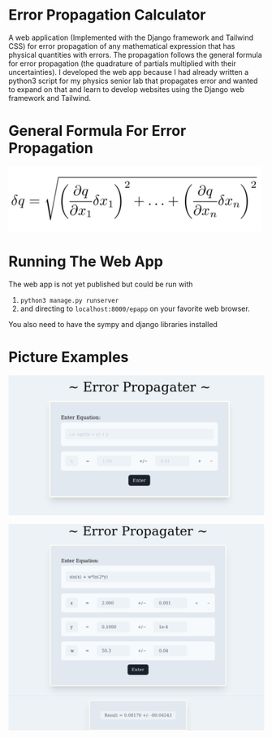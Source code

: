 # Error Propagation Calculator
A web application (Implemented with the Django framework and Tailwind CSS) for error propagation of any mathematical expression that has physical quantities with errors. The propagation follows the general formula for error propagation (the quadrature of partials multiplied with their uncertainties). I developed the web app because I had already written a python3 script for my physics senior lab that propagates error and wanted to expand on that and learn to develop websites using the Django web framework and Tailwind. 

# General Formula For Error Propagation
![Equation used in propagating errors](/assets/images/e-prop-eq.PNG)

# Running The Web App
The web app is not yet published but could be run with

1. `python3 manage.py runserver` 
2. and directing to `localhost:8000/epapp` on your favorite web browser. 

You also need to have the sympy and django libraries installed
# Picture Examples

![Form for inputting values](/assets/images/ex-picture-no-result.PNG)

![Form with input and Results](/assets/images/ex-pic-with-inp-and-res.PNG)


